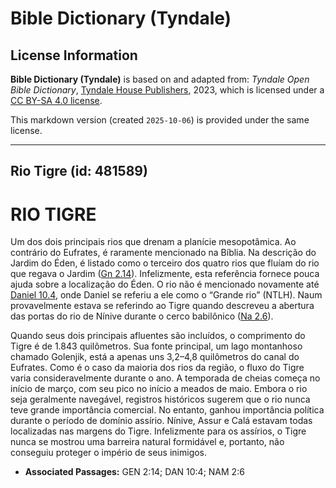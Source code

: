 # Bible Dictionary (Tyndale)

## License Information

**Bible Dictionary (Tyndale)** is based on and adapted from: _Tyndale Open Bible Dictionary_, [Tyndale House Publishers](https://tyndaleopenresources.com/), 2023, which is licensed under a [CC BY-SA 4.0 license](https://creativecommons.org/licenses/by-sa/4.0/legalcode.en).

This markdown version (created `2025-10-06`) is provided under the same license.



--------------------------------

## Rio Tigre (id: 481589)

RIO TIGRE
=========

Um dos dois principais rios que drenam a planície mesopotâmica. Ao contrário do Eufrates, é raramente mencionado na Bíblia. Na descrição do Jardim do Éden, é listado como o terceiro dos quatro rios que fluíam do rio que regava o Jardim ([Gn 2\.14](https://ref.ly/Gen2:14)). Infelizmente, esta referência fornece pouca ajuda sobre a localização do Éden. O rio não é mencionado novamente até [Daniel 10\.4](https://ref.ly/Dan10:4), onde Daniel se referiu a ele como o “Grande rio” (NTLH). Naum provavelmente estava se referindo ao Tigre quando descreveu a abertura das portas do rio de Nínive durante o cerco babilônico ([Na 2\.6](https://ref.ly/Nah2:6)).

Quando seus dois principais afluentes são incluídos, o comprimento do Tigre é de 1\.843 quilômetros. Sua fonte principal, um lago montanhoso chamado Golenjik, está a apenas uns 3,2–4,8 quilômetros do canal do Eufrates. Como é o caso da maioria dos rios da região, o fluxo do Tigre varia consideravelmente durante o ano. A temporada de cheias começa no início de março, com seu pico no início a meados de maio. Embora o rio seja geralmente navegável, registros históricos sugerem que o rio nunca teve grande importância comercial. No entanto, ganhou importância política durante o período de domínio assírio. Nínive, Assur e Calá estavam todas localizadas nas margens do Tigre. Infelizmente para os assírios, o Tigre nunca se mostrou uma barreira natural formidável e, portanto, não conseguiu proteger o império de seus inimigos.

* **Associated Passages:** GEN 2:14; DAN 10:4; NAM 2:6

